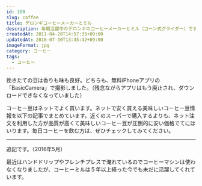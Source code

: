 ```yaml
---
id: 100
slug: caffee
title: デロンギコーヒーメーカーとミル
description: 毎朝活躍中のデロンギのコーヒーメーカーとミル（コーン式グライダー）です。
createdAt: 2011-04-20T14:57:35+09:00
updatedAt: 2016-07-30T13:45:42+09:00
imageFormat: jpg
category: コーヒー
tags:
  - コーヒー
---
```


<app-photo-image article-id="100" img-file-name="image_10.jpeg" caption="デロンギのコーヒーメーカー"></app-photo-image>

<app-photo-image article-id="100" img-file-name="image_11.jpeg" caption="デロンギのコーヒーミル（コーン式グラインダー）"></app-photo-image>

挽きたての豆は香りも味も良好。どちらも、無料iPhoneアプリの「BasicCamera」で撮影しました。（残念ながらアプリはもう廃止され、ダウンロードできなくなっていました）

<app-kaereba-link item-title="DeLonghi kMix ドリップコーヒーメーカー ホワイト CMB6-WH" img-file-name="kmix_coffee_maker_500x500.png" shop-name="DeLonghi" amazon-item-id="B00243GLUY" rakuten-item-id="8965772ec67b8f5533146eda69344ed1" search-keyword="kMix ドリップコーヒーメーカー ホワイト"></app-kaereba-link>

<app-kaereba-link item-title="デロンギ コーン式 コーヒーグラインダー KG364J" img-file-name="delonghi_corng_500x500.png" shop-name="DeLonghi" amazon-item-id="B000ZCSB04" rakuten-item-id="3194ce4ea1a71bad6731ae4df07ac427" search-keyword="DeLonghi コーン式 コーヒーグラインダー"></app-kaereba-link>

コーヒー豆はネットでよく買います。ネットで安く買える美味しいコーヒー豆情報を以下の記事でまとめています。近くのスーパーで購入するよりも、ネット注文を利用した方が品質が高くて美味しいコーヒー豆が圧倒的に安い価格でてにはいります。毎日コーヒーを飲む方は、ぜひチェックしてみてください。

<app-related-link id="1278"></app-related-link>

* * *

追記です。（2016年5月）

最近はハンドドリップやフレンチプレスで淹れているのでコーヒーマシンは使わなくなりましたが、コーヒーミルは５年以上経った今でも未だに活躍してくれています。
